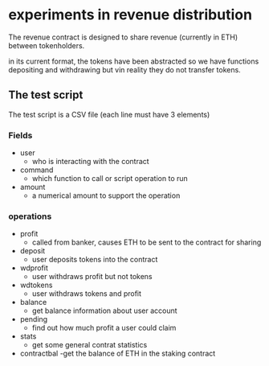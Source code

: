 # experiments in revenue distribution

The revenue contract is designed to share revenue (currently  in ETH) between tokenholders.

in its current format, the tokens have been abstracted so we have functions depositing and withdrawing but vin reality they do not transfer tokens.

## The test script

The test script is a CSV file (each line must have 3 elements)

### Fields

- user 
    - who is interacting with the contract
- command 
    - which function to call or script operation to run
- amount
    - a numerical amount to support the operation

### operations

- profit
    - called from banker, causes ETH to be sent to the contract for sharing
- deposit
    - user deposits <N> tokens into the contract
- wdprofit
    - user withdraws profit but not tokens
- wdtokens
    - user withdraws tokens and profit
- balance
    - get balance information about user account
- pending
    - find out how much profit a user could claim
- stats
    - get some general contrat statistics
- contractbal
    -get the balance of ETH in the staking contract
    
